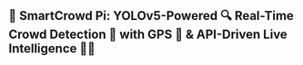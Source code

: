 ## 🚀 SmartCrowd Pi: YOLOv5-Powered 🔍 Real-Time Crowd Detection 👥 with GPS 📍 & API-Driven Live Intelligence 🤖📡
